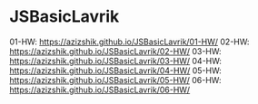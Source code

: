 # JSBasicLavrik

01-HW: https://azizshik.github.io/JSBasicLavrik/01-HW/
02-HW: https://azizshik.github.io/JSBasicLavrik/02-HW/
03-HW: https://azizshik.github.io/JSBasicLavrik/03-HW/
04-HW: https://azizshik.github.io/JSBasicLavrik/04-HW/
05-HW: https://azizshik.github.io/JSBasicLavrik/05-HW/
06-HW: https://azizshik.github.io/JSBasicLavrik/06-HW/
